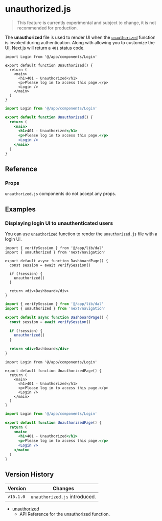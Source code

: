 # unauthorized.js

> This feature is currently experimental and subject to change, it is not recommended for production.

The **unauthorized** file is used to render UI when the [`unauthorized`](/docs/app/api-reference/functions/unauthorized.md) function is invoked during authentication. Along with allowing you to customize the UI, Next.js will return a `401` status code.

```tsx filename="app/unauthorized.tsx" switcher
import Login from '@/app/components/Login'

export default function Unauthorized() {
  return (
    <main>
      <h1>401 - Unauthorized</h1>
      <p>Please log in to access this page.</p>
      <Login />
    </main>
  )
}
```

```jsx filename="app/unauthorized.js" switcher
import Login from '@/app/components/Login'

export default function Unauthorized() {
  return (
    <main>
      <h1>401 - Unauthorized</h1>
      <p>Please log in to access this page.</p>
      <Login />
    </main>
  )
}
```

## Reference

### Props

`unauthorized.js` components do not accept any props.

## Examples

### Displaying login UI to unauthenticated users

You can use [`unauthorized`](/docs/app/api-reference/functions/unauthorized.md) function to render the `unauthorized.js` file with a login UI.

```tsx filename="app/dashboard/page.tsx" switcher
import { verifySession } from '@/app/lib/dal'
import { unauthorized } from 'next/navigation'

export default async function DashboardPage() {
  const session = await verifySession()

  if (!session) {
    unauthorized()
  }

  return <div>Dashboard</div>
}
```

```jsx filename="app/dashboard/page.js" switcher
import { verifySession } from '@/app/lib/dal'
import { unauthorized } from 'next/navigation'

export default async function DashboardPage() {
  const session = await verifySession()

  if (!session) {
    unauthorized()
  }

  return <div>Dashboard</div>
}
```

```tsx filename="app/unauthorized.tsx" switcher
import Login from '@/app/components/Login'

export default function UnauthorizedPage() {
  return (
    <main>
      <h1>401 - Unauthorized</h1>
      <p>Please log in to access this page.</p>
      <Login />
    </main>
  )
}
```

```jsx filename="app/unauthorized.js" switcher
import Login from '@/app/components/Login'

export default function UnauthorizedPage() {
  return (
    <main>
      <h1>401 - Unauthorized</h1>
      <p>Please log in to access this page.</p>
      <Login />
    </main>
  )
}
```

## Version History

| Version   | Changes                       |
| --------- | ----------------------------- |
| `v15.1.0` | `unauthorized.js` introduced. |

- [unauthorized](/docs/app/api-reference/functions/unauthorized.md)
  - API Reference for the unauthorized function.
